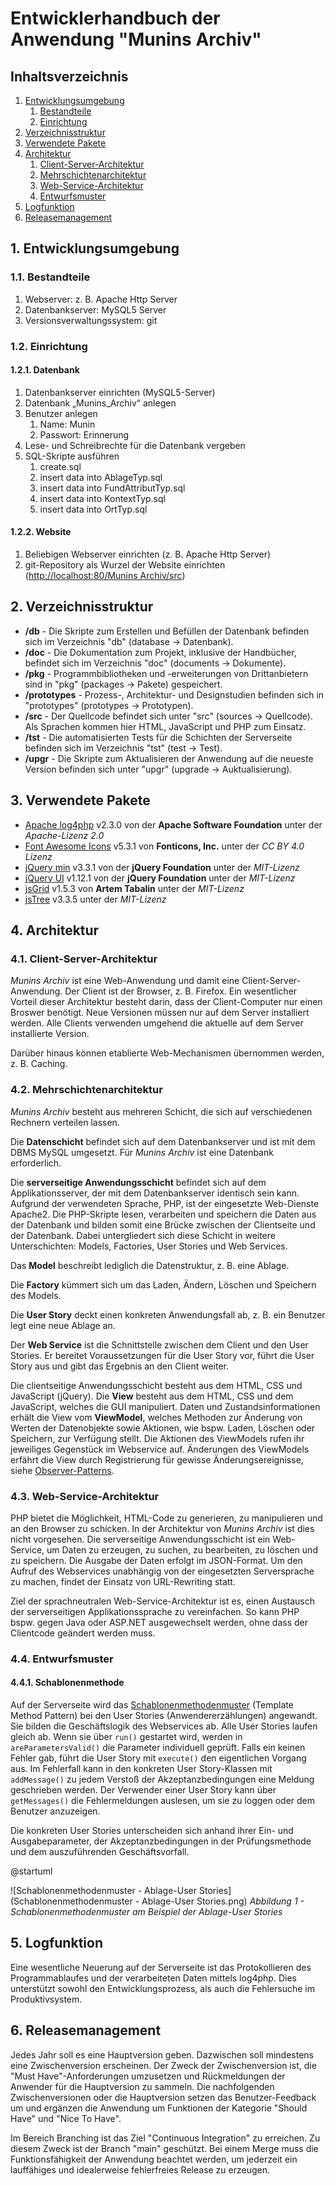# Entwicklerhandbuch der Anwendung "Munins Archiv"

## Inhaltsverzeichnis

1. [Entwicklungsumgebung](#1-entwicklungsumgebung)
    1. [Bestandteile](#11-bestandteile)
    1. [Einrichtung](#12-einrichtung)
1. [Verzeichnisstruktur](#2-verzeichnisstruktur)
1. [Verwendete Pakete](#3-verwendete-pakete)
1. [Architektur](#4-architektur)
    1. [Client-Server-Architektur](#41-client-server-architektur)
    1. [Mehrschichtenarchitektur](#42-mehrschichtenarchitektur)
    1. [Web-Service-Architektur](#43-web-service-architektur)
    1. [Entwurfsmuster](#44-entwurfsmuster)
1. [Logfunktion](#5-logfunktion)
1. [Releasemanagement](#6-releasemanagement)

## 1. Entwicklungsumgebung

### 1.1. Bestandteile

1. Webserver: z. B. Apache Http Server
1. Datenbankserver: MySQL5 Server
1. Versionsverwaltungssystem: git

### 1.2. Einrichtung

#### 1.2.1. Datenbank

1. Datenbankserver einrichten (MySQL5-Server)
1. Datenbank „Munins_Archiv“ anlegen
1. Benutzer anlegen
    1. Name: Munin
    1. Passwort: Erinnerung
1. Lese- und Schreibrechte für die Datenbank vergeben
1. SQL-Skripte ausführen
    1. create.sql
    1. insert data into AblageTyp.sql
    1. insert data into FundAttributTyp.sql
    1. insert data into KontextTyp.sql
    1. insert data into OrtTyp.sql

#### 1.2.2. Website

1. Beliebigen Webserver einrichten (z. B. Apache Http Server)
1. git-Repository als Wurzel der Website einrichten ([http://localhost:80/Munins Archiv/src](http://localhost:80/Munins%20Archiv/src))

## 2. Verzeichnisstruktur
  
* **/db** - Die Skripte zum Erstellen und Befüllen der Datenbank befinden sich im Verzeichnis "db" (database -> Datenbank).  
* **/doc** - Die Dokumentation zum Projekt, inklusive der Handbücher, befindet sich im Verzeichnis "doc" (documents -> Dokumente).
* **/pkg** - Programmbibliotheken und -erweiterungen von Drittanbietern sind in "pkg" (packages -> Pakete) gespeichert.
* **/prototypes** - Prozess-, Architektur- und Designstudien befinden sich in "prototypes" (prototypes -> Prototypen).
* **/src** - Der Quellcode befindet sich unter "src" (sources -> Quellcode). Als Sprachen kommen hier HTML, JavaScript und PHP zum Einsatz.
* **/tst** - Die automatisierten Tests für die Schichten der Serverseite befinden sich im Verzeichnis "tst" (test -> Test).
* **/upgr** - Die Skripte zum Aktualisieren der Anwendung auf die neueste Version befinden sich unter "upgr" (upgrade -> Auktualisierung).

## 3. Verwendete Pakete

* [Apache log4php](https://logging.apache.org/log4php/download.html) v2.3.0 von der **Apache Software Foundation** unter der *Apache-Lizenz 2.0*
* [Font Awesome Icons](https://fontawesome.com/) v5.3.1 von **Fonticons, Inc.** unter der *CC BY 4.0 Lizenz*
* [jQuery min](https://jquery.com/) v3.3.1 von der **jQuery Foundation** unter der *MIT-Lizenz*
* [jQuery UI](https://jquery.com/) v1.12.1 von der **jQuery Foundation** unter der *MIT-Lizenz*
* [jsGrid](http://js-grid.com/) v1.5.3 von **Artem Tabalin** unter der *MIT-Lizenz*
* [jsTree](https://www.jstree.com/) v3.3.5 unter der *MIT-Lizenz*

## 4. Architektur

### 4.1. Client-Server-Architektur  

_Munins Archiv_ ist eine Web-Anwendung und damit eine Client-Server-Anwendung. Der Client ist der Browser, z. B. Firefox. Ein wesentlicher Vorteil dieser Architektur besteht darin, dass der Client-Computer nur einen Broswer benötigt. Neue Versionen müssen nur auf dem Server installiert werden. Alle Clients verwenden umgehend die aktuelle auf dem Server installierte Version.  
  
Darüber hinaus können etablierte Web-Mechanismen übernommen werden, z. B. Caching.

### 4.2. Mehrschichtenarchitektur  

_Munins Archiv_ besteht aus mehreren Schicht, die sich auf verschiedenen Rechnern verteilen lassen. 
  
Die **Datenschicht** befindet sich auf dem Datenbankserver und ist mit dem DBMS MySQL umgesetzt. Für _Munins Archiv_ ist eine Datenbank erforderlich.  
  
Die **serverseitige Anwendungsschicht** befindet sich auf dem Applikationsserver, der mit dem Datenbankserver identisch sein kann. Aufgrund der verwendeten Sprache, PHP, ist der eingesetzte Web-Dienste Apache2. Die PHP-Skripte lesen, verarbeiten und speichern die Daten aus der Datenbank und bilden somit eine Brücke zwischen der Clientseite und der Datenbank. Dabei untergliedert sich diese Schicht in weitere Unterschichten: Models, Factories, User Stories und Web Services.  
  
Das **Model** beschreibt lediglich die Datenstruktur, z. B. eine Ablage.  
  
Die **Factory** kümmert sich um das Laden, Ändern, Löschen und Speichern des Models.  
  
Die **User Story** deckt einen konkreten Anwendungsfall ab, z. B. ein Benutzer legt eine neue Ablage an.  
  
Der **Web Service** ist die Schnittstelle zwischen dem Client und den User Stories. Er bereitet Voraussetzungen für die User Story vor, führt die User Story aus und gibt das Ergebnis an den Client weiter.  
  
Die clientseitige Anwendungsschicht besteht aus dem HTML, CSS und JavaScript (jQuery). Die **View** besteht aus dem HTML, CSS und dem JavaScript, welches die GUI manipuliert. Daten und Zustandsinformationen erhält die View vom **ViewModel**, welches Methoden zur Änderung von Werten der Datenobjekte sowie Aktionen, wie bspw. Laden, Löschen oder Speichern, zur Verfügung stellt. Die Aktionen des ViewModels rufen ihr jeweiliges Gegenstück im Webservice auf. Änderungen des ViewModels erfährt die View durch Registrierung für gewisse Änderungsereignisse, siehe [Observer-Patterns](https://de.wikipedia.org/wiki/Beobachter_(Entwurfsmuster)).
  
### 4.3. Web-Service-Architektur  
  
PHP bietet die Möglichkeit, HTML-Code zu generieren, zu manipulieren und an den Browser zu schicken. In der Architektur von _Munins Archiv_ ist dies nicht vorgesehen. Die serverseitige Anwendungsschicht ist ein Web-Service, um Daten zu erzeugen, zu suchen, zu bearbeiten, zu löschen und zu speichern. Die Ausgabe der Daten erfolgt im JSON-Format. Um den Aufruf des Webservices unabhängig von der eingesetzten Serversprache zu machen, findet der Einsatz von URL-Rewriting statt.

Ziel der sprachneutralen Web-Service-Architektur ist es, einen Austausch der serverseitigen Applikationssprache zu vereinfachen. So kann PHP bspw. gegen Java oder ASP.NET ausgewechselt werden, ohne dass der Clientcode geändert werden muss.

### 4.4. Entwurfsmuster

#### 4.4.1. Schablonenmethode

Auf der Serverseite wird das [Schablonenmethodenmuster](https://de.wikipedia.org/wiki/Schablonenmethode) (Template Method Pattern) bei den User Stories (Anwendererzählungen) angewandt. Sie bilden die Geschäftslogik des Webservices ab. Alle User Stories laufen gleich ab. Wenn sie über `run()` gestartet wird, werden in `areParametersValid()` die Parameter individuell geprüft. Falls ein keinen Fehler gab, führt die User Story mit `execute()` den eigentlichen Vorgang aus. Im Fehlerfall kann in den konkreten User Story-Klassen mit `addMessage()` zu jedem Verstoß der Akzeptanzbedingungen eine Meldung geschrieben werden. Der Verwender einer User Story kann über `getMessages()` die Fehlermeldungen auslesen, um sie zu loggen oder dem Benutzer anzuzeigen.

Die konkreten User Stories unterscheiden sich anhand ihrer Ein- und Ausgabeparameter, der Akzeptanzbedingungen in der Prüfungsmethode und dem auszuführenden Geschäftsvorfall.

@startuml

![Schablonenmethodenmuster - Ablage-User Stories](Schablonenmethodenmuster - Ablage-User Stories.png)
*Abbildung 1 - Schablonenmethodenmuster am Beispiel der Ablage-User Stories*
  
## 5. Logfunktion

Eine wesentliche Neuerung auf der Serverseite ist das Protokollieren des Programmablaufes und der verarbeiteten Daten mittels log4php. Dies unterstützt sowohl den Entwicklungsprozess, als auch die Fehlersuche im Produktivsystem.

## 6. Releasemanagement

Jedes Jahr soll es eine Hauptversion geben. Dazwischen soll mindestens eine Zwischenversion erscheinen. Der Zweck der Zwischenversion ist, die "Must Have"-Anforderungen umzusetzen und Rückmeldungen der Anwender für die Hauptversion zu sammeln. Die nachfolgenden Zwischenversionen oder die Hauptversion setzen das Benutzer-Feedback um und ergänzen die Anwendung um Funktionen der Kategorie "Should Have" und "Nice To Have".

Im Bereich Branching ist das Ziel "Continuous Integration" zu erreichen. Zu diesem Zweck ist der Branch "main" geschützt. Bei einem Merge muss die Funktionsfähigkeit der Anwendung beachtet werden, um jederzeit ein lauffähiges und idealerweise fehlerfreies Release zu erzeugen.

